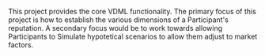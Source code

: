 This project provides the core VDML functionality. The primary focus of this project is how to establish the various dimensions of a Participant's reputation. A secondary focus would be to work towards allowing Participants to Simulate hypotetical scenarios to allow them adjust to market factors.


